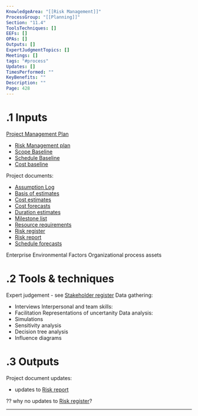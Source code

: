 ```yaml
---
KnowledgeArea: "[[Risk Management]]"
ProcessGroup: "[[Planning]]"
Section: "11.4"
ToolsTechniques: []
EEFs: []
OPAs: []
Outputs: []
ExpertJudgmentTopics: []
Meetings: []
tags: "#process"
Updates: []
TimesPerformed: ""
KeyBenefits: ""
Description: ""
Page: 428
---
```

# .1 Inputs

[Project Management Plan](Project%20Management%20Plan.md)
* [Risk Management plan](Risk%20Management%20plan.md)
* [Scope Baseline](Scope%20Baseline.md)
* [Schedule Baseline](Schedule%20Baseline.md)
* [Cost baseline](Cost%20baseline.md)

Project documents:
* [Assumption Log](Assumption%20Log.md)
* [Basis of estimates](Basis%20of%20estimates.md)
* [Cost estimates](Cost%20estimates.md)
* [Cost forecasts](Cost%20forecasts.md)
* [Duration estimates](Duration%20estimates.md)
* [Milestone list](Milestone%20list.md)
* [Resource requirements](Resource%20requirements.md)
* [Risk register](Risk%20register.md)
* [Risk report](Risk%20report.md)
* [Schedule forecasts](Schedule%20forecasts.md)

Enterprise Environmental Factors
Organizational process assets

# .2 Tools & techniques
Expert judgement - see [Stakeholder register](Stakeholder%20register.md)
Data gathering:
* Interviews
Interpersonal and team skills:
* Facilitation
Representations of uncertanity
Data analysis:
* Simulations
* Sensitivity analysis
* Decision tree analysis
* Influence diagrams

# .3 Outputs
Project document updates:
* updates to [Risk report](Risk%20report.md)

?? why no updates to [Risk register](Risk%20register.md)?

---
